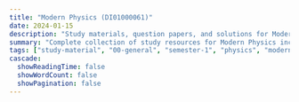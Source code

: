 ```yaml
---
title: "Modern Physics (DI01000061)"
date: 2024-01-15
description: "Study materials, question papers, and solutions for Modern Physics (DI01000061) - General Studies, Semester 1"
summary: "Complete collection of study resources for Modern Physics including syllabus, question papers from 2024, and detailed solutions"
tags: ["study-material", "00-general", "semester-1", "physics", "modern-physics", "DI01000061"]
cascade:
  showReadingTime: false
  showWordCount: false
  showPagination: false
---
```

